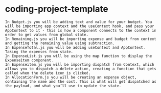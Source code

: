 # coding-project-template


    In Budget.js you will be adding text and value for your budget. You will be importing app context and the useContext hook, and pass your AppContext to it - this is how a component connects to the context in order to get values from global state.
    In Remaining.js you will be importing expense and budget from context and getting the remaining value using subtraction.
    In ExpenseTotal.js you will be adding useContext and AppContext. Taking the expenses from state.
    In ExpenseList.js you will be using the map function to display the Expenseitem component.
    In Expenseitem.js you will be importing dispatch from Context, which allows you to dispatch a delete action, creating a function that gets called when the delete icon is clicked.
    In AllocationForm.js you will be creating an expense object, containing the name and the cost. This is what will get dispatched as the payload, and what you’ll use to update the state.
